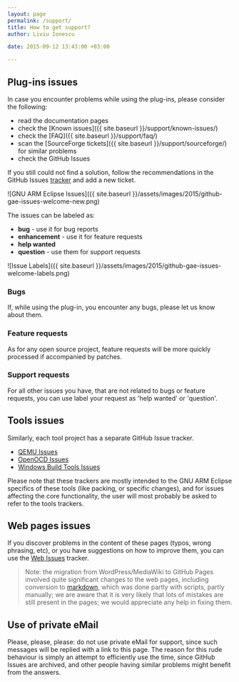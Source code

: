 ```yaml
---
layout: page
permalink: /support/
title: How to get support?
author: Liviu Ionescu

date: 2015-09-12 13:43:00 +03:00

---
```


## Plug-ins issues

In case you encounter problems while using the plug-ins, please consider the following:

* read the documentation pages
* check the [Known issues]({{ site.baseurl }}/support/known-issues/)
* check the [FAQ]({{ site.baseurl }}/support/faq/)
* scan the [SourceForge tickets]({{ site.baseurl }}/support/sourceforge/) for similar problems
* check the GitHub Issues

If you still could not find a solution, follow the recommendations in the GitHub Issues [tracker](https://github.com/gnuarmeclipse/plug-ins/issues/1) and add a new ticket.

![GNU ARM Eclipse Issues]({{ site.baseurl }}/assets/images/2015/github-gae-issues-welcome-new.png)

The issues can be labeled as:

* **bug** - use it for bug reports
* **enhancement** - use it for feature requests
* **help wanted**
* **question** - use them for support requests

![Issue Labels]({{ site.baseurl }}/assets/images/2015/github-gae-issues-welcome-labels.png)

### Bugs

If, while using the plug-in, you encounter any bugs, please let us know about them.

### Feature requests

As for any open source project, feature requests will be more quickly processed if accompanied by patches.

### Support requests

For all other issues you have, that are not related to bugs or feature requests, you can use label your request as 'help wanted' or 'question'.

## Tools issues

Similarly, each tool project has a separate GitHub Issue tracker.

* [QEMU Issues](https://github.com/gnuarmeclipse/qemu/issues/1/)
* [OpenOCD Issues](https://github.com/gnuarmeclipse/openocd/issues/1/)
* [Windows Build Tools Issues](https://github.com/gnuarmeclipse/windows-build-tools/issues/1/)

Please note that these trackers are mostly intended to the GNU ARM Eclipse specifics of these tools (like packing, or specific changes), and for issues affecting the core functionality, the user will most probably be asked to refer to the tools trackers.


## Web pages issues

If you discover problems in the content of these pages (typos, wrong phrasing, etc), or you have suggestions on how to improve them, you can use the [Web Issues](https://github.com/gnuarmeclipse/gnuarmeclipse.github.io/issues/1) tracker.

> Note: the migration from WordPress/MediaWiki to GitHub Pages involved quite significant changes to the web pages, including conversion to [markdown](http://daringfireball.net/projects/markdown/syntax), which was done partly with scripts, partly manually; we are aware that it is very likely that lots of mistakes are still present in the pages; we would appreciate any help in fixing them.

## Use of private eMail

Please, please, please: do not use private eMail for support, since such messages will be replied with a link to this page. The reason for this rude behaviour is simply an attempt to efficiently use the time, since GitHub Issues are archived, and other people having similar problems might benefit from the answers.
